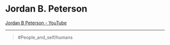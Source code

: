 # Jordan B. Peterson

[Jordan B Peterson - YouTube](https://www.youtube.com/@JordanBPeterson)

---

> #People_and_self/humans
